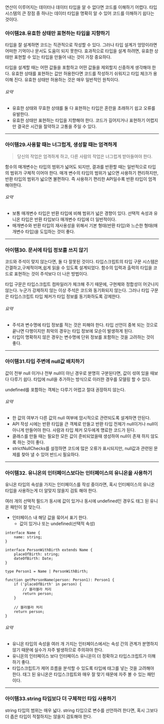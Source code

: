 연산이 이루어지는 데이터나 데이터 타입을 알 수 없다면 코드를 이해하기 어렵다. 타입 시스템의 큰 장점 중 하나는 데이터 타입을 명확히 알 수 있어 코드를 이해하기 쉽다는 것이다.

### 아이템28.유효한 상태만 표현하는 타입을 지향하기

타입을 잘 설계하면 코드는 직관적으로 작성할 수 있다. 그러나 타입 설계가 엉망이라면 어떠한 기억이나 문서도 도움이 되지 못한다. 효과적으로 타입을 설계 하려면, 유효한 상태만 표현할 수 있는 타입을 만들어 내는 것이 가장 중요하다.

타입을 설계할 때는 어떤 값들을 포함하고 어떤 값들을 제외할지 신중하게 생각해야 한다. 유효한 상태를 표현하는 값만 허용한다면 코드를 작성하기 쉬워지고 타입 체크가 용이해 진다. 유효한 상태만 허용하는 것은 매우 일반적인 원칙이다.

###### 요약
- 유효한 상태와 무효한 상태를 둘 다 표현하는 타입은 혼란을 초래하기 쉽고 오류를 유발한다.
- 유효한 상태만 표현하는 타입을 지향해야 한다. 코드가 길어지거나 표현하기 어렵지만 결국은 시간을 절약하고 고통을 주일 수 있다.
---
### 아이템29.사용할 때는 너그럽게, 생성할 때는 엄격하게

> 당신의 작업은 엄격하게 하고, 다른 사람의 작업은 너그럽게 받아들여야 한다.

함수의 매개변수는 타입의 범위가 넓어도 되지만, 결과를 반환할 때는 일반적으로 타입의 범위가 구체적 이어야 한다. 매개 변수의 타입의 범위가 넓으면 사용하기 편리하지만, 반환 타입의 범위가 넓으면 불편하다. 즉 사용하기 편리한 API일수록 반환 타입이 엄격해야한다.

###### 요약
- 보통 매개변수 타입은 반환 타입에 비해 범위가 넓은 경향이 있다. 선택적 속성과 유니온 타입은 반환 타입보다 매개변수 타입에 더 일반적이다.
- 매개변수와 반환 타입의 재사용성을 위해서 기본 형태(반환 타입)와 느슨한 형태(매개변수 타입)을 도입하는 것이 좋다.
---
### 아이템30. 문서에 타입 정보를 쓰지 않기

코드와 주석이 맞지 않는다면, 둘 다 잘못된 것이다.
타입스크립트의 타입 구문 시스템은 간결하고,구체적이며,쉽게 읽을 수 있도록 설계되었다. 함수의 입력과 출력의 타입을 코드로 표현하는 것이 주석보다 더 나은 방법이다.

타입 구문은 타입스크립트 컴파일러가 체크해 주기 때문에, 구현체와 정합성이 어긋나지 않는다.
누군가 강제하지 않는 이상 주석은 코드와 동기화되지 않는다. 그러나 타입 구문은 타입스크립트 타입 체커가 타입 정보를 동기화하도록 강제한다.

###### 요약
- 주석과 변수명에 타입 정보를 적는 것은 피해야 한다. 타입 선언이 중복 되는 것으로 끝나면 다행이지만 최악의 경우는 타입 정보에 모순이 발생하게 된다.
- 타입이 명확하지 않은 경우는 변수명에 단위 정보를 포함하는 것을 고려하는 것이 좋다.
---
### 아이템31.타입 주변에 null값 배치하기

값이 전부 null 이거나 전부 null이 아닌 경우로 분명히 구분된다면, 값이 섞여 있을 때보다 다루기 쉽다. 타입에 null을 추가하는 방식으로 이러한 경우를 모델링 할 수 있다.

undefined를 포함하는 객체는 다루기 어렵고 절대 권장하지 않는다.

###### 요약
- 한 값의 여부가 다른 값의 null 여부에 암시적으로 관련되도록 설계하면 안된다.
- API 작성 시에는 반환 타입을 큰 객체로 만들고 반환 타입 전체가 null이거나 null이 아니게 만들어야 한다. 사람과 타입 체커 모두에게 명료한 코드가 된다.
- 클래스를 만들 때는 필요한 모든 값이 준비되었을때 생성하여 null이 존재 하지 않도록 하는 것이 좋다.
- strictNullChecks를 설정하면 코드에 많은 오류가 표시되지만, null값과 관련된 문제를 찾아 낼 수 있어 반드시 필요하다.
---
### 아이템32. 유니온의 인터페이스보다는 인터페이스의 유니온을 사용하기

유니온 타입의 속성을 가지는 인터페이스를 작성 중이라면, 혹시 인터페이스의 유니온 타입을 사용하는게 더 알맞지 않을지 검토 해야 한다.

여러 개의 선택적 필드가 동시에 값이 있거나 동시에 undefined인 경우도 태그 된 유니온 패턴이 잘 맞는다.
- 인터페이스 내 해당 값을 묶어서 표기 한다.
	- 값이 있거나 또는 undefined(선택적 속성)

```
interface Name {  
	name: string;  
}  
  
interface PersonWithBirth extends Name {  
	placeOfBirth: string;  
	dateOfBirth: Date;  
}  
  
type Person1 = Name | PersonWithBirth;  
  
function getPersonName(person: Person1): Person1 {  
	if ('placeOfBirth' in person) {
		// 블라블라 처리  
		return person;  
	}
	
	// 블라블라 처리  
	return person;  
}
```

###### 요약
- 유니온 타입의 속성을 여러 개 가지는 인터페이스에서는 속성 간의 관계가 분명하지 않기 때문에 실수가 자주 발생하므로 주의햐야 한다.
- 유니온의 인터페이스 보다 인터페이스 유니온이 더 정확하고 타입스크립트가 이해하기 좋다.
- 타입스크립트가 제어 흐름을 분석할 수 있도록 타입에 태그를 넣는 것을 고려해야 한다. 태그 된 유니온은 타입스크립트와 매우 잘 맞기 때문에 자주 볼 수 있는 패턴이다.
---
### 아이템33.string 타입보다 더 구체적인 타입 사용하기

string 타입의 범위는 매우 넓다. string 타입으로 변수를 선언하려 한다면, 혹시 그보다 더 좁은 타입이 적절하지는 않을지 검토해야 한다.